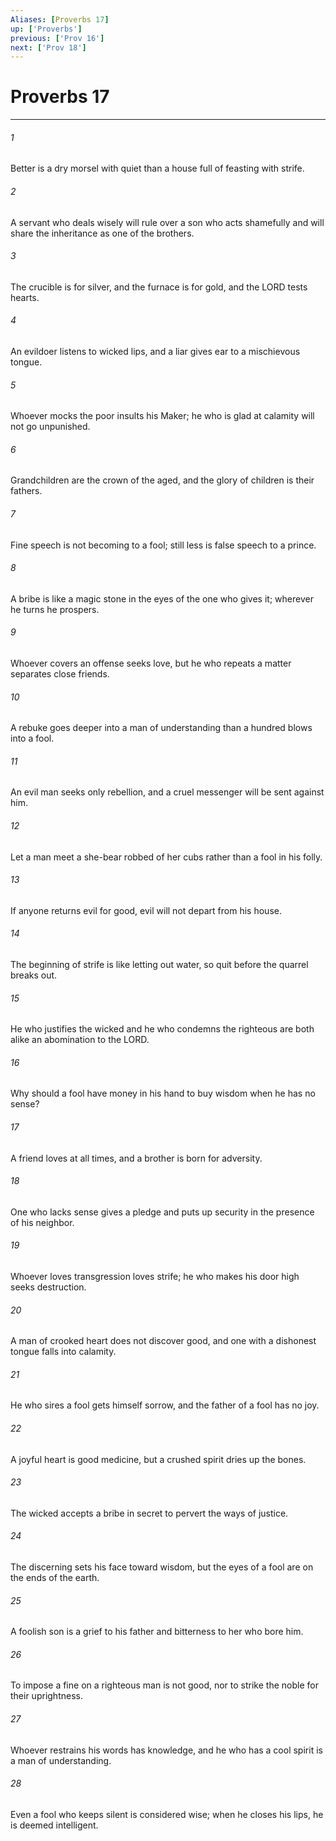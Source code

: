```yaml
---
Aliases: [Proverbs 17]
up: ['Proverbs']
previous: ['Prov 16']
next: ['Prov 18']
---
```

# Proverbs 17
***



###### 1 
Better is a dry morsel with quiet than a house full of feasting with strife. 

###### 2 
A servant who deals wisely will rule over a son who acts shamefully and will share the inheritance as one of the brothers. 

###### 3 
The crucible is for silver, and the furnace is for gold, and the LORD tests hearts. 

###### 4 
An evildoer listens to wicked lips, and a liar gives ear to a mischievous tongue. 

###### 5 
Whoever mocks the poor insults his Maker; he who is glad at calamity will not go unpunished. 

###### 6 
Grandchildren are the crown of the aged, and the glory of children is their fathers. 

###### 7 
Fine speech is not becoming to a fool; still less is false speech to a prince. 

###### 8 
A bribe is like a magic stone in the eyes of the one who gives it; wherever he turns he prospers. 

###### 9 
Whoever covers an offense seeks love, but he who repeats a matter separates close friends. 

###### 10 
A rebuke goes deeper into a man of understanding than a hundred blows into a fool. 

###### 11 
An evil man seeks only rebellion, and a cruel messenger will be sent against him. 

###### 12 
Let a man meet a she-bear robbed of her cubs rather than a fool in his folly. 

###### 13 
If anyone returns evil for good, evil will not depart from his house. 

###### 14 
The beginning of strife is like letting out water, so quit before the quarrel breaks out. 

###### 15 
He who justifies the wicked and he who condemns the righteous are both alike an abomination to the LORD. 

###### 16 
Why should a fool have money in his hand to buy wisdom when he has no sense? 

###### 17 
A friend loves at all times, and a brother is born for adversity. 

###### 18 
One who lacks sense gives a pledge and puts up security in the presence of his neighbor. 

###### 19 
Whoever loves transgression loves strife; he who makes his door high seeks destruction. 

###### 20 
A man of crooked heart does not discover good, and one with a dishonest tongue falls into calamity. 

###### 21 
He who sires a fool gets himself sorrow, and the father of a fool has no joy. 

###### 22 
A joyful heart is good medicine, but a crushed spirit dries up the bones. 

###### 23 
The wicked accepts a bribe in secret to pervert the ways of justice. 

###### 24 
The discerning sets his face toward wisdom, but the eyes of a fool are on the ends of the earth. 

###### 25 
A foolish son is a grief to his father and bitterness to her who bore him. 

###### 26 
To impose a fine on a righteous man is not good, nor to strike the noble for their uprightness. 

###### 27 
Whoever restrains his words has knowledge, and he who has a cool spirit is a man of understanding. 

###### 28 
Even a fool who keeps silent is considered wise; when he closes his lips, he is deemed intelligent.
